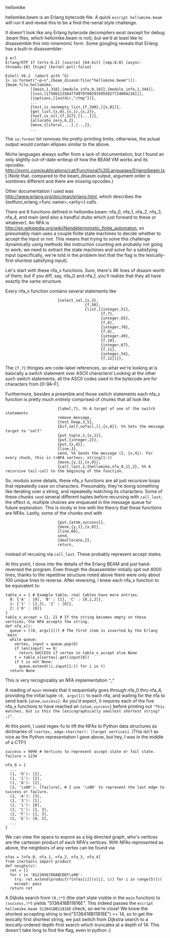 hellomike

hellomike.beam is an Erlang bytecode file. A quick `escript hellomike.beam` will run it and reveal this to be a find-the-serial style challenge.

It doesn't look like any Erlang bytecode decompilers exist (except for debug .beam files, which hellomike.beam is not), but we'd at least like to disassemble this into mnemonic form. Some googling reveals that Erlang has a built-in disassembler:

```
$ erl
Erlang/OTP 17 [erts-6.2] [source] [64-bit] [smp:8:8] [async-threads:10] [hipe] [kernel-poll:false]

Eshell V6.2  (abort with ^G)
1> io:format("~p~n",[beam_disasm:file("hellomike.beam")]).
{beam_file,hellomike,
           [{main,1,318},{module_info,0,342},{module_info,1,344}],
           [{vsn,[175001235647749787802935055027724804216]}],
           [{options,[{outdir,"/tmp"}]},
           ...
           {test,is_nonempty_list,{f,340},[{x,0}]},
           {get_list,{x,0},{x,1},{x,2}},
           {test,is_nil,{f,317},[{...}]},
           {allocate_zero,6,2},
           {move,{literal,...},{...}},
           ...
```

The `io:format` bit removes the pretty-priniting limits; otherwise, the actual output would contain ellipses similar to the above.

Niche languages always suffer from a lack of documentation, but I found an only slightly out-of-date writeup of how the BEAM VM works and its opcodes.
http://synrc.com/publications/cat/Functional%20Languages/Erlang/beam.txt
(Note that, compared to the beam_disasm output, argument order is somtimes different and there are missing opcodes.)

Other documentation I used was http://www.erlang.org/doc/man/erlang.html, which describes the {extfunc,erlang,\<func name\>,\<arity\>} calls.

There are 6 functions defined in hellomike.beam: nfa_0, nfa_1, nfa_2, nfa_3, nfa_4, and main (and also a handful stubs which just forward to these or whatever). An NFA is http://en.wikipedia.org/wiki/Nondeterministic_finite_automaton, so presumably main uses a couple finite state machines to decide whether to accept the input or not. This means that trying to solve this challenge dynamically using methods like instruction counting are probably not going to work; we need to extract the state machines and solve for a satisfying input (specifically, we're told in the problem text that the flag is the lexically-first shortest satisfying input).

Let's start with these nfa_x functions. Sure, there's 4K lines of disasm worth of them; but if you diff, say, nfa_0 and nfa_1, you'll realize that they all have exactly the same structure.

Every nfa_x function contains several statements like
```
                       {select_val,{x,3},
                                   {f,56},
                                   {list,[{integer,51},
                                          {f,7},
                                          {integer,65},
                                          {f,8},
                                          {integer,70},
                                          {f,9},
                                          {integer,49},
                                          {f,10},
                                          {integer,67},
                                          {f,11},
                                          {integer,54},
                                          {f,12}]}},
```
The `{f,7}` thingies are code-label references, so what we're looking at is basically a switch statement over ASCII characters! Looking at the other such switch statements, all the ASCII codes used in the bytecode are for characters from [0-9A-F].

Furthermore, besides a preamble and those switch statements each nfa_x function is pretty much *entirely* comprised of chunks that all look like
```
                       {label,7}, %% A target of one of the switch statements
                       remove_message,
                       {test_heap,3,5},
                       {bif,self,nofail,[],{x,0}}, %% Sets the message target to "self"
                       {put_tuple,2,{x,1}},
                       {put,{integer,2}},
                       {put,{x,4}},
                       {line,3},
                       send, %% Sends the message (2, {x,4}). For every chunk, this is (<NFA vertex>, string[1:])
                       {move,{y,1},{x,0}},
                       {call_last,1,{hellomike,nfa_0,1},2}, %% A recursive tail-call to the begining of the function.
```

So, modulo some details, these nfa_x functions are all just recursive loops that repeatedly case on characters. Presumably, they're doing something like iterating over a string, and repeatedly matching its characters.
Some of these chunks `send` several different tuples before recursing with `call_last`; the effect is, multiple choices are enqueued in the message queue for future exploration. This is nicely in line with the theory that these functions are NFAs.
Lastly, some of the chunks end with
```
                       {put,{atom,success}},
                       {move,{y,1},{x,0}},
                       {line,66},
                       send,
                       {deallocate,2},
                       return,
```
instead of recusing via `call_last`. These probably represent accept states.

At this point, I dove into the details of the Erlang BEAM and just hand-reversed the program. Even though the disassembler initially spit out 4000 lines, thanks to the repetitive structure noted above there were only about 100 unique lines to reverse.
After reversing, I knew each nfa_x function to be equivalent to:
```
table_x = { # Example table; real tables have more entries.
  0: {'A' : [0], 'B' : [1], 'C' : [0,1,2]},
  1: {'1' : [2,3], '2' : [0]},
  2: {'8' : [0]}
}
table_x_accept = {1, 2} # If the string becomes empty on these vertices, the NFA accepts the string.
def nfa_x():
  queue = [(0, argv[1])] # The first item is inserted by the Erlang `main`
  while queue:
    vertex, input = queue.pop(0)
    if len(input) == 0:
      return SUCCESS if vertex in table_x_accept else None
    t = table_x[vertex].get(input[0])
    if t is not None:
      queue.extend((i,input[1:]) for i in t)
  return None
```

This is very recognizably an NFA implementation ^_^

A reading of `main` reveals that it sequentially goes through nfa_0 thru nfa_4, providing the initial tuple `(0, argv[1])` to each nfa, and waiting for the nfa to send back `{atom,success}`. As you'd expect, it requires each of the five nfa_x functions to have reached an `{atom,success}` before printing out `"This matches, but is this the lexicographically smallest shortest string? ;)"`.

At this point, I used regex-fu to lift the NFAs to Python data structures as dictinaries of `(vertex, edge-charcter): [target vertices]`. (This isn't as nice as the Python representation I gave above, but hey, I was in the middle of a CTF!)
```
success = 9999 # Vertices to represent accept state or fail state.
failure = 1234

nfa_0 = {
  ...
  (1, '9'): [2],
  (1, '1'): [2],
  (1, '8'): [2],
  (2, '\x00'): [failure], # I use '\x00' to represent the last edge to success or failure.
  (2, 'A'): [3],
  (2, '3'): [1],
  (2, '1'): [0],
  (2, 'C'): [1, 3],
  (2, 'F'): [1, 3],
  (2, 'E'): [0, 3],
  ...
}
```

We can view the space to expore as a big directed graph, who's vertices are the cartesian product of each NFA's vertices. With NFAs represented as above, the neighbors of any vertex can be found via:
```
nfas = [nfa_0, nfa_1, nfa_2, nfa_3, nfa_4]
from itertools import product
def neighs(v):
  ret = []
  for c in '0123456789ABCDEF\x00':
    try: ret.extend(product(*[nfas[i][(v[i], c)] for i in range(5)]))
    except: pass
  return ret
```

A Dijksta search from `(0,)*5` (the start state visible in the `main` function) to `(success,)*5` yields "5136418B11816E". This indeed passes the `escript hellomike.beam 5136418B11816E` check, so we're close! We know the shortest accepting string is len("5136418B11816E") == 14, so to get the lexically first shortest string, we just switch from Dijkstra search to a lexically-ordered depth-first search which truncates at a depth of 14. This doesn't take long to find the flag, even in python :)
